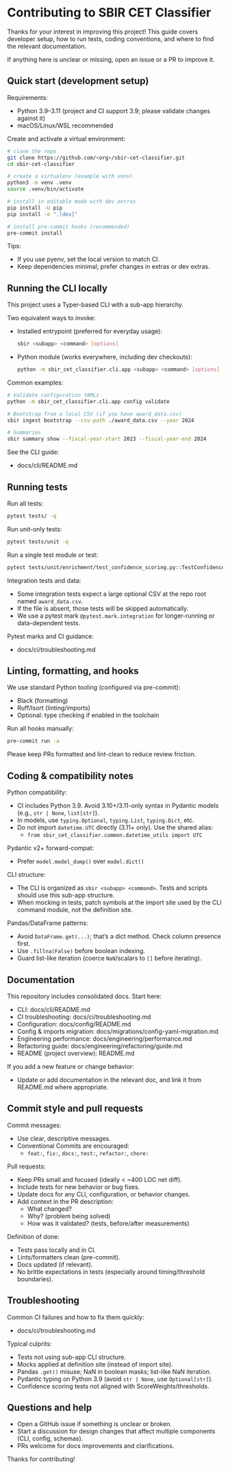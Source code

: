 # Contributing to SBIR CET Classifier

Thanks for your interest in improving this project! This guide covers developer setup, how to run tests, coding conventions, and where to find the relevant documentation.

If anything here is unclear or missing, open an issue or a PR to improve it.


## Quick start (development setup)

Requirements:
- Python 3.9–3.11 (project and CI support 3.9; please validate changes against it)
- macOS/Linux/WSL recommended

Create and activate a virtual environment:

```bash
# clone the repo
git clone https://github.com/<org>/sbir-cet-classifier.git
cd sbir-cet-classifier

# create a virtualenv (example with venv)
python3 -m venv .venv
source .venv/bin/activate

# install in editable mode with dev extras
pip install -U pip
pip install -e ".[dev]"

# install pre-commit hooks (recommended)
pre-commit install
```

Tips:
- If you use pyenv, set the local version to match CI.
- Keep dependencies minimal; prefer changes in extras or dev extras.


## Running the CLI locally

This project uses a Typer-based CLI with a sub-app hierarchy.

Two equivalent ways to invoke:
- Installed entrypoint (preferred for everyday usage):
  ```bash
  sbir <subapp> <command> [options]
  ```
- Python module (works everywhere, including dev checkouts):
  ```bash
  python -m sbir_cet_classifier.cli.app <subapp> <command> [options]
  ```

Common examples:
```bash
# Validate configuration YAMLs
python -m sbir_cet_classifier.cli.app config validate

# Bootstrap from a local CSV (if you have award_data.csv)
sbir ingest bootstrap --csv-path ./award_data.csv --year 2024

# Summaries
sbir summary show --fiscal-year-start 2023 --fiscal-year-end 2024
```

See the CLI guide:
- docs/cli/README.md


## Running tests

Run all tests:
```bash
pytest tests/ -q
```

Run unit-only tests:
```bash
pytest tests/unit -q
```

Run a single test module or test:
```bash
pytest tests/unit/enrichment/test_confidence_scoring.py::TestConfidenceScorer::test_uei_only_match_score -q
```

Integration tests and data:
- Some integration tests expect a large optional CSV at the repo root named `award_data.csv`.
- If the file is absent, those tests will be skipped automatically.
- We use a pytest mark `@pytest.mark.integration` for longer-running or data-dependent tests.

Pytest marks and CI guidance:
- docs/ci/troubleshooting.md


## Linting, formatting, and hooks

We use standard Python tooling (configured via pre-commit):
- Black (formatting)
- Ruff/Isort (linting/imports)
- Optional: type checking if enabled in the toolchain

Run all hooks manually:
```bash
pre-commit run -a
```

Please keep PRs formatted and lint-clean to reduce review friction.


## Coding & compatibility notes

Python compatibility:
- CI includes Python 3.9. Avoid 3.10+/3.11-only syntax in Pydantic models (e.g., `str | None`, `list[str]`).
- In models, use `typing.Optional`, `typing.List`, `typing.Dict`, etc.
- Do not import `datetime.UTC` directly (3.11+ only). Use the shared alias:
  - `from sbir_cet_classifier.common.datetime_utils import UTC`

Pydantic v2+ forward-compat:
- Prefer `model.model_dump()` over `model.dict()`

CLI structure:
- The CLI is organized as `sbir <subapp> <command>`. Tests and scripts should use this sub-app structure.
- When mocking in tests, patch symbols at the import site used by the CLI command module, not the definition site.

Pandas/DataFrame patterns:
- Avoid `DataFrame.get(...)`; that’s a dict method. Check column presence first.
- Use `.fillna(False)` before boolean indexing.
- Guard list-like iteration (coerce `NaN`/scalars to `[]` before iterating).


## Documentation

This repository includes consolidated docs. Start here:

- CLI: docs/cli/README.md
- CI troubleshooting: docs/ci/troubleshooting.md
- Configuration: docs/config/README.md
- Config & imports migration: docs/migrations/config-yaml-migration.md
- Engineering performance: docs/engineering/performance.md
- Refactoring guide: docs/engineering/refactoring/guide.md
- README (project overview): README.md

If you add a new feature or change behavior:
- Update or add documentation in the relevant doc, and link it from README.md where appropriate.


## Commit style and pull requests

Commit messages:
- Use clear, descriptive messages.
- Conventional Commits are encouraged:
  - `feat:`, `fix:`, `docs:`, `test:`, `refactor:`, `chore:`

Pull requests:
- Keep PRs small and focused (ideally < ~400 LOC net diff).
- Include tests for new behavior or bug fixes.
- Update docs for any CLI, configuration, or behavior changes.
- Add context in the PR description:
  - What changed?
  - Why? (problem being solved)
  - How was it validated? (tests, before/after measurements)

Definition of done:
- Tests pass locally and in CI.
- Lints/formatters clean (pre-commit).
- Docs updated (if relevant).
- No brittle expectations in tests (especially around timing/threshold boundaries).


## Troubleshooting

Common CI failures and how to fix them quickly:
- docs/ci/troubleshooting.md

Typical culprits:
- Tests not using sub-app CLI structure.
- Mocks applied at definition site (instead of import site).
- Pandas `.get()` misuse; NaN in boolean masks; list-like NaN iteration.
- Pydantic typing on Python 3.9 (avoid `str | None`, use `Optional[str]`).
- Confidence scoring tests not aligned with ScoreWeights/thresholds.


## Questions and help

- Open a GitHub issue if something is unclear or broken.
- Start a discussion for design changes that affect multiple components (CLI, config, schemas).
- PRs welcome for docs improvements and clarifications.

Thanks for contributing!